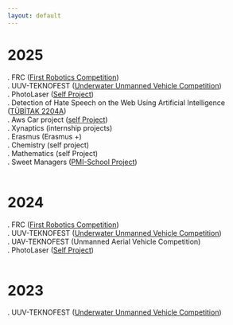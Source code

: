 ```yaml
---
layout: default
---
```


# 2025
. FRC ([First Robotics Competition](/resume/projects/frc)) <br>
. UUV-TEKNOFEST ([Underwater Unmanned Vehicle Competition](/resume/projects/uuv)) <br>
. PhotoLaser ([Self Project](/resume/projects/photolaser)) <br>
. Detection of Hate Speech on the Web Using Artificial Intelligence ([TÜBİTAK 2204A](/resume/projects/hate_speech_detection)) <br>
. Aws Car project ([self Project](/resume/projects/aws_car))<br>
. Xynaptics (internship projects)<br>
. Erasmus (Erasmus +) <br>
. Chemistry (self project) <br>
. Mathematics (self Project)<br>
. Sweet Managers ([PMI-School Project](/resume/projects/pmi)) <br>
<br>
# 2024
. FRC ([First Robotics Competition](/resume/projects/frc)) <br>
. UUV-TEKNOFEST ([Underwater Unmanned Vehicle Competition](/resume/projects/uuv)) <br>
. UAV-TEKNOFEST (Unmanned Aerial Vehicle Competition) <br>
. PhotoLaser ([Self Project](/resume/projects/photolaser)) <br>
<br>
# 2023
. UUV-TEKNOFEST ([Underwater Unmanned Vehicle Competition](/resume/projects/uuv)) <br>